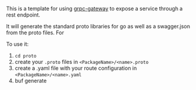 This is a template for using [grpc-gateway]("https://github.com/grpc-ecosystem/grpc-gateway") to expose a service through a rest endpoint.

It will generate the standard proto libraries for go as well as a swagger.json from the proto files. For

To use it:

1. `cd proto`
2. create your `.proto` files in `<PackageName>/<name>.proto`
3. create a .yaml file with your route configuration in `<PackageName>/<name>.yaml`
4. buf generate
